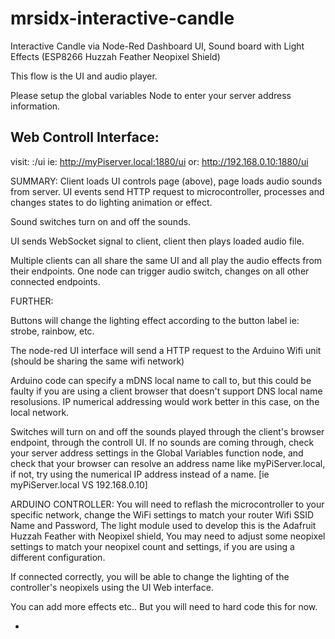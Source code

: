 # mrsidx-interactive-candle
Interactive Candle via Node-Red Dashboard UI,  Sound board with Light Effects (ESP8266 Huzzah Feather Neopixel Shield)


This flow is the UI and audio player.


Please setup the global variables Node to enter
your server address information.


## Web Controll Interface:
visit:   <server address>:<node-red port>/ui
ie:  http://myPiserver.local:1880/ui
or:  http://192.168.0.10:1880/ui

SUMMARY:
Client loads UI controls page (above), page loads
audio sounds from server.
UI events send HTTP request to microcontroller,
processes and changes states to do lighting 
animation or effect.

Sound switches turn on and off the sounds.

UI sends WebSocket signal to client, client then plays
loaded audio file.

Multiple clients can all share the same UI
and all play the audio effects from their 
endpoints.  One node can trigger audio switch,
changes on all other connected endpoints.


FURTHER:

Buttons will change the lighting effect according
to the button label  ie:  strobe, rainbow, etc.

The node-red UI interface will send a HTTP request
to the Arduino Wifi unit (should be sharing the same
wifi network)

Arduino code can specify a mDNS local name to call
to, but this could be faulty if you are using
a client browser that doesn't support DNS local
name resolusions.  IP numerical addressing would
work better in this case, on the local network.

Switches will turn on and off the sounds played
through the client's browser endpoint, through 
the controll UI.  If no sounds are coming through,
check your server address settings in the Global Variables
function node, and check that your browser can
resolve an address name like  myPiServer.local,
if not, try using the numerical IP address instead
of a name.  [ie   myPiServer.local  VS  192.168.0.10]

ARDUINO CONTROLLER:
You will need to reflash the microcontroller to your
specific network,  change the WiFi settings to
match your router Wifi SSID Name and Password,
The light module used to develop this is the 
Adafruit Huzzah Feather with Neopixel shield,
You may need to adjust some neopixel settings
to match your neopixel count and settings, if 
you are using a different configuration.

If connected correctly, you will be able to change 
the lighting of the controller's neopixels using
the UI Web interface.


You can add more effects etc..
But you will need to hard code this for now.






-

